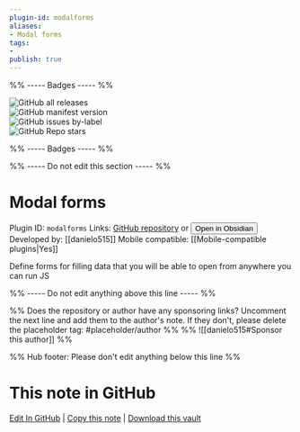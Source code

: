 ```yaml
---
plugin-id: modalforms
aliases:
- Modal forms
tags: 
- 
publish: true
---
```


%% ----- Badges ----- %%

![GitHub all releases](https://img.shields.io/github/downloads/danielo515/obsidian-modal-form/total?color=573E7A&logo=github&style=for-the-badge)   
![GitHub manifest version](https://img.shields.io/github/manifest-json/v/danielo515/obsidian-modal-form?color=573E7A&logo=github&style=for-the-badge)   
![GitHub issues by-label](https://img.shields.io/github/issues/danielo515/obsidian-modal-form/help%20wanted?color=573E7A&logo=github&style=for-the-badge)   
![GitHub Repo stars](https://img.shields.io/github/stars/danielo515/obsidian-modal-form?color=573E7A&logo=github&style=for-the-badge)

%% ----- Badges ----- %%

%% ----- Do not edit this section ----- %%

# Modal forms

Plugin ID: `modalforms`
Links: [GitHub repository](https://github.com/danielo515/obsidian-modal-form) or [<button id=HH>Open in Obsidian</button>](obsidian://show-plugin?id=modalforms)
Developed by: [[danielo515]]
Mobile compatible: [[Mobile-compatible plugins|Yes]]

Define forms for filling data that you will be able to open from anywhere you can run JS

%% ----- Do not edit anything above this line ----- %% 

%% Does the repository or author have any sponsoring links? Uncomment the next line and add them to the author's note. If they don't, please delete the placeholder tag: #placeholder/author %%
%% ![[danielo515#Sponsor this author]] %%

%% Hub footer: Please don't edit anything below this line %%

# This note in GitHub

<span class="git-footer">[Edit In GitHub](https://github.dev/obsidian-community/obsidian-hub/blob/main/02%20-%20Community%20Expansions/02.05%20All%20Community%20Expansions/Plugins/modalforms.md "git-hub-edit-note") | [Copy this note](https://raw.githubusercontent.com/obsidian-community/obsidian-hub/main/02%20-%20Community%20Expansions/02.05%20All%20Community%20Expansions/Plugins/modalforms.md "git-hub-copy-note") | [Download this vault](https://github.com/obsidian-community/obsidian-hub/archive/refs/heads/main.zip "git-hub-download-vault") </span>
